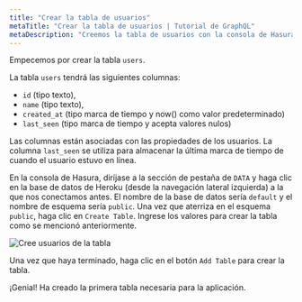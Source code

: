 ```yaml
---
title: "Crear la tabla de usuarios"
metaTitle: "Crear la tabla de usuarios | Tutorial de GraphQL"
metaDescription: "Creemos la tabla de usuarios con la consola de Hasura yendo a la pestaña Data y haciendo clic en la tabla Create"
---
```


Empecemos por crear la tabla `users`.

La tabla `users` tendrá las siguientes columnas:

- `id` (tipo texto),
- `name` (tipo texto),
- `created_at` (tipo marca de tiempo y now() como valor predeterminado)
- `last_seen` (tipo marca de tiempo y acepta valores nulos)

Las columnas están asociadas con las propiedades de los usuarios. La columna `last_seen` se utiliza para almacenar la última marca de tiempo de cuando el usuario estuvo en línea.

En la consola de Hasura, diríjase a la sección de pestaña de `DATA` y haga clic en la base de datos de Heroku (desde la navegación lateral izquierda) a la que nos conectamos antes. El nombre de la base de datos sería `default` y el nombre de esquema sería `public`. Una vez que aterriza en el esquema `public`, haga clic en `Create Table`. Ingrese los valores para crear la tabla como se mencionó anteriormente.

![Cree usuarios de la tabla](https://graphql-engine-cdn.hasura.io/learn-hasura/assets/graphql-hasura/create-table-users.png)

Una vez que haya terminado, haga clic en el botón `Add Table` para crear la tabla.

¡Genial! Ha creado la primera tabla necesaria para la aplicación.
